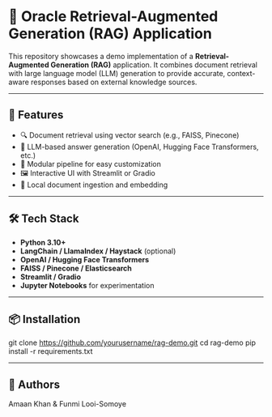 # 🧠 Oracle Retrieval-Augmented Generation (RAG) Application

This repository showcases a demo implementation of a **Retrieval-Augmented Generation (RAG)** application. It combines document retrieval with large language model (LLM) generation to provide accurate, context-aware responses based on external knowledge sources.

---

## 🚀 Features

- 🔍 Document retrieval using vector search (e.g., FAISS, Pinecone)
- 🤖 LLM-based answer generation (OpenAI, Hugging Face Transformers, etc.)
- 🧩 Modular pipeline for easy customization
- 🖼️ Interactive UI with Streamlit or Gradio
- 📁 Local document ingestion and embedding

---

## 🛠️ Tech Stack

- **Python 3.10+**
- **LangChain / LlamaIndex / Haystack** (optional)
- **OpenAI / Hugging Face Transformers**
- **FAISS / Pinecone / Elasticsearch**
- **Streamlit / Gradio**
- **Jupyter Notebooks** for experimentation

---

## 📦 Installation


git clone https://github.com/yourusername/rag-demo.git
cd rag-demo
pip install -r requirements.txt

---

## 🤖 Authors
Amaan Khan & Funmi Looi-Somoye


